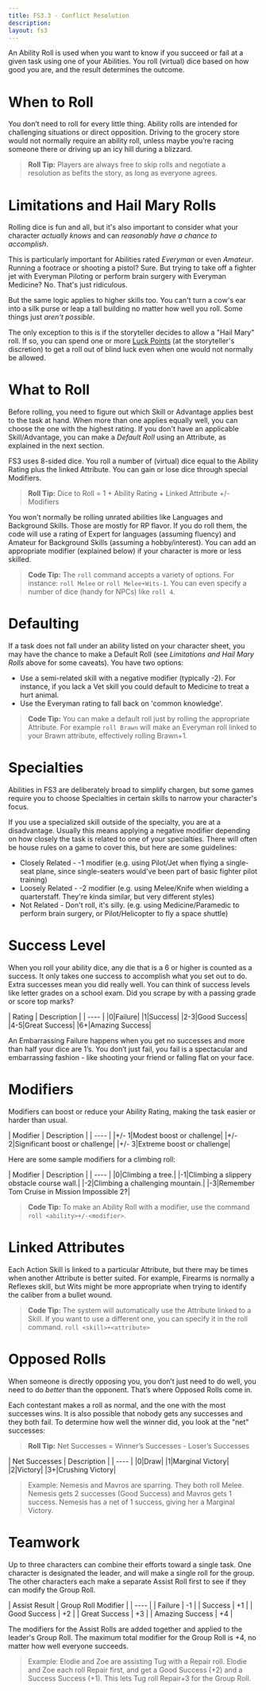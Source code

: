 ```yaml
---
title: FS3.3 - Conflict Resolution
description:
layout: fs3
---
```


An Ability Roll is used when you want to know if you succeed or fail at a given task using one of your Abilities.   You roll (virtual) dice based on how good you are, and the result determines the outcome.

<a name="when-to-roll"/>

# When to Roll

You don’t need to roll for every little thing.  Ability rolls are intended for challenging situations or direct opposition.  Driving to the grocery store would not normally require an ability roll, unless maybe you’re racing someone there or driving up an icy hill during a blizzard.  

> <i class="fa fa-cubes" aria-hidden="true"></i>  **Roll Tip:** Players are always free to skip rolls and negotiate a resolution as befits the story, as long as everyone agrees.

<a name="hail-mary"/>

# Limitations and Hail Mary Rolls

Rolling dice is fun and all, but it's also important to consider what your character *actually knows* and can *reasonably have a chance to accomplish*.  

This is particularly important for Abilities rated *Everyman* or even *Amateur*.  Running a footrace or shooting a pistol?  Sure.  But trying to take off a fighter jet with Everyman Piloting or perform brain surgery with Everyman Medicine?  No.  That's just ridiculous.

But the same logic applies to higher skills too.  You can't turn a cow's ear into a silk purse or leap a tall building no matter how well you roll.  Some things just *aren't possible*.

The only exception to this is if the storyteller decides to allow a "Hail Mary" roll.  If so, you can spend one or more [Luck Points](/fs3-3/luck) (at the storyteller's discretion) to get a roll out of blind luck even when one would not normally be allowed.

<a name="what-to-roll"/>

# What to Roll

Before rolling, you need to figure out which Skill or Advantage applies best to the task at hand.  When more than one applies equally well, you can choose the one with the highest rating.  If you don't have an applicable Skill/Advantage, you can make a *Default Roll* using an Attribute, as explained in the next section.

FS3 uses 8-sided dice.  You roll a number of (virtual) dice equal to the Ability Rating plus the linked Attribute.  You can gain or lose dice through special Modifiers.

> <i class="fa fa-cubes" aria-hidden="true"></i>  **Roll Tip:** Dice to Roll = 1 + Ability Rating + Linked Attribute +/- Modifiers

You won't normally be rolling unrated abilities like Languages and Background Skills.  Those are mostly for RP flavor.  If you do roll them, the code will use a rating of Expert for languages (assuming fluency) and Amateur for Background Skills (assuming a hobby/interest).  You can add an appropriate modifier (explained below) if your character is more or less skilled.

> <i class="fa fa-codepen" aria-hidden="true"></i> **Code Tip:** The `roll` command accepts a variety of options.  For instance:  `roll Melee` or `roll Melee+Wits-1`.   You can even specify a number of dice (handy for NPCs) like `roll 4`. 

<a name="defaulting"/>

# Defaulting

If a task does not fall under an ability listed on your character sheet, you may have the chance to make a Default Roll (see *Limitations and Hail Mary Rolls* above for some caveats).   You have two options:

* Use a semi-related skill with a negative modifier (typically -2).  For instance, if you lack a Vet skill you could default to Medicine to treat a hurt animal.
* Use the Everyman rating to fall back on 'common knowledge'.

> <i class="fa fa-codepen" aria-hidden="true"></i> **Code Tip:** You can make a default roll just by rolling the appropriate Attribute.  For example `roll Brawn` will make an Everyman roll linked to your Brawn attribute, effectively rolling Brawn+1.

<a name="specialties"/>

# Specialties

Abilities in FS3 are deliberately broad to simplify chargen, but some games require you to choose Specialties in certain skills to narrow your character's focus.  

If you use a specialized skill outside of the specialty, you are at a disadvantage.  Usually this means applying a negative modifier depending on how closely the task is related to one of your specialties.  There will often be house rules on a game to cover this, but here are some guidelines:

* Closely Related - -1 modifier (e.g. using Pilot/Jet when flying a single-seat plane, since single-seaters would've been part of basic fighter pilot training)
* Loosely Related - -2 modifier (e.g. using Melee/Knife when wielding a quarterstaff.  They're kinda similar, but very different styles)
* Not Related - Don't roll, it's silly.  (e.g. using Medicine/Paramedic to perform brain surgery, or Pilot/Helicopter to fly a space shuttle)

<a name="success-level"/>

# Success Level

When you roll your ability dice, any die that is a 6 or higher is counted as a success.   It only takes one success to accomplish what you set out to do.  Extra successes mean you did really well.   You can think of success levels like letter grades on a school exam.  Did you scrape by with a passing grade or score top marks?

| Rating | Description |
| ---- |
|0|Failure|
|1|Success|
|2-3|Good Success|
|4-5|Great Success|
|6+|Amazing Success|

An Embarrassing Failure happens when you get no successes and more than half your dice are 1’s.   You don’t just fail, you fail is a spectacular and embarrassing fashion - like shooting your friend or falling flat on your face.

<a name="modifiers"/>

# Modifiers

Modifiers can boost or reduce your Ability Rating, making the task easier or harder than usual.

| Modifier | Description |
| ---- |
|+/- 1|Modest boost or challenge|
|+/- 2|Significant boost or challenge|
|+/- 3|Extreme boost or challenge|

Here are some sample modifiers for a climbing roll:

| Modifier | Description |
| ---- |
|0|Climbing a tree.|
|-1|Climbing a slippery obstacle course wall.|
|-2|Climbing a challenging mountain.|
|-3|Remember Tom Cruise in Mission Impossible 2?|

> <i class="fa fa-codepen" aria-hidden="true"></i> **Code Tip:** To make an Ability Roll with a modifier, use the command `roll <ability>+/-<modifier>`.

<a name="linked-attributes"/>

# Linked Attributes

Each Action Skill is linked to a particular Attribute, but there may be times when another Attribute is better suited.  For example, Firearms is normally a Reflexes skill, but Wits might be more appropriate when trying to identify the caliber from a bullet wound.

> <i class="fa fa-codepen" aria-hidden="true"></i> **Code Tip:** The system will automatically use the Attribute linked to a Skill.  If you want to use a different one, you can specify it in the roll command.  `roll <skill>+<attribute>`

<a name="opposed-rolls"/>

# Opposed Rolls

When someone is directly opposing you, you don’t just need to do well, you need to do *better* than the opponent.  That’s where Opposed Rolls come in.

Each contestant makes a roll as normal, and the one with the most successes wins.   It is also possible that nobody gets any successes and they both fail.  To determine how well the winner did, you look at the "net" successes:

> <i class="fa fa-cubes" aria-hidden="true"></i>  **Roll Tip:** Net Successes = Winner’s Successes - Loser’s Successes

| Net Successes | Description |
| ---- |
|0|Draw|
|1|Marginal Victory|
|2|Victory|
|3+|Crushing Victory|

> Example: Nemesis and Mavros are sparring.  They both roll Melee.  Nemesis gets 2 successes (Good Success) and Mavros gets 1 success.  Nemesis has a net of 1 success, giving her a Marginal Victory.

<a name="teamwork"/>

# Teamwork

Up to three characters can combine their efforts toward a single task.   One character is designated the leader, and will make a single roll for the group.  The other characters each make a separate Assist Roll first to see if they can modify the Group Roll.

| Assist Result | Group Roll Modifier |
| ---- |
| Failure | -1  |
| Success | +1  |
| Good Success | +2  |
| Great Success | +3  |
| Amazing Success | +4  |

The modifiers for the Assist Rolls are added together and applied to the leader's Group Roll.  The maximum total modifier for the Group Roll is +4, no matter how well everyone succeeds.

> Example: Elodie and Zoe are assisting Tug with a Repair roll. Elodie and Zoe each roll Repair first, and get a Good Success (+2) and a Success Success (+1).  This lets Tug roll Repair+3 for the Group Roll.



